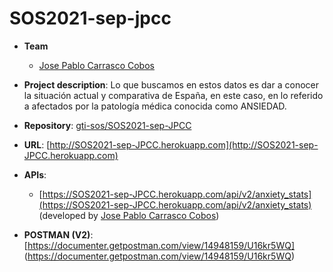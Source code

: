 # SOS2021-sep-jpcc

- **Team**
  - [Jose Pablo Carrasco Cobos](https://github.com/EsDeSepa)
  
- **Project description**: Lo que buscamos en estos datos es dar a conocer la situación actual y comparativa de España, en este caso, en lo referido a afectados por la patología médica conocida como ANSIEDAD.

- **Repository**: [gti-sos/SOS2021-sep-JPCC](https://github.com/gti-sos/SOS2021-sep-jpcc)

- **URL**: [http://SOS2021-sep-JPCC.herokuapp.com](http://SOS2021-sep-JPCC.herokuapp.com)

-  **APIs**:
    - [https://SOS2021-sep-JPCC.herokuapp.com/api/v2/anxiety_stats](https://SOS2021-sep-JPCC.herokuapp.com/api/v2/anxiety_stats) (developed by [Jose Pablo Carrasco Cobos](https://github.com/EsDeSepa))

- **POSTMAN (V2)**: [https://documenter.getpostman.com/view/14948159/U16kr5WQ] (https://documenter.getpostman.com/view/14948159/U16kr5WQ)
